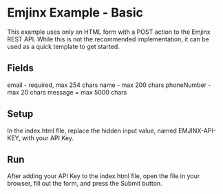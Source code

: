# Emjinx Example - Basic

This example uses only an HTML form with a POST action to the Emjinx REST API. While this is not the recommended implementation, it can be used as a quick template to get started.

## Fields

email - required, max 254 chars
name - max 200 chars
phoneNumber - max 20 chars
message = max 5000 chars

## Setup

In the index.html file, replace the hidden input value, named EMJINX-API-KEY, with your API Key.

## Run

After adding your API Key to the index.html file, open the file in your browser, fill out the form, and press the Submit button.
